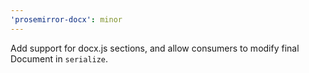 ```yaml
---
'prosemirror-docx': minor
---
```


Add support for docx.js sections, and allow consumers to modify final Document in `serialize`.
